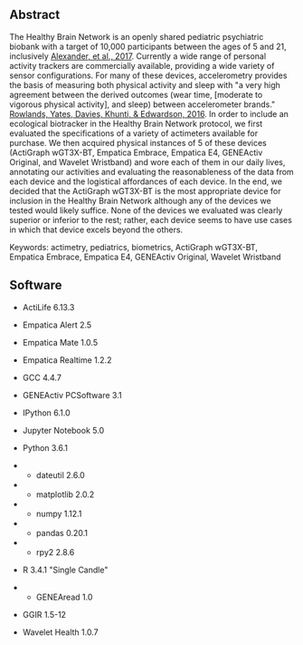 ## Abstract

The Healthy Brain Network is an openly shared pediatric psychiatric biobank with a target of 10,000 participants between the ages of 5 and 21, inclusively [Alexander, et al., 2017](https://doi.org/10.1101/149369). Currently a wide range of personal activity trackers are commercially available, providing a wide variety of sensor configurations. For many of these devices, accelerometry provides the basis of measuring both physical activity and sleep with "a very high agreement between the derived outcomes (wear time, [moderate to vigorous physical activity], and sleep) between accelerometer brands." [Rowlands, Yates, Davies, Khunti, & Edwardson, 2016](https://doi.org/10.1249/MSS.0000000000000978). In order to include an ecological biotracker in the Healthy Brain Network protocol, we first evaluated the specifications of a variety of actimeters available for purchase. We then acquired physical instances of 5 of these devices (ActiGraph wGT3X-BT, Empatica Embrace, Empatica E4, GENEActiv Original, and Wavelet Wristband) and wore each of them in our daily lives, annotating our activities and evaluating the reasonableness of the data from each device and the logistical affordances of each device. In the end, we decided that the ActiGraph wGT3X-BT is the most appropriate device for inclusion in the Healthy Brain Network although any of the devices we tested would likely suffice. None of the devices we evaluated was clearly superior or inferior to the rest; rather, each device seems to have use cases in which that device excels beyond the others.

Keywords: actimetry, pediatrics, biometrics, ActiGraph wGT3X-BT, Empatica Embrace, Empatica E4, GENEActiv Original, Wavelet Wristband

## Software

* ActiLife 6.13.3

* Empatica Alert 2.5

* Empatica Mate 1.0.5

* Empatica Realtime 1.2.2

* GCC 4.4.7

* GENEActiv PCSoftware 3.1

* IPython 6.1.0

* Jupyter Notebook 5.0

* Python 3.6.1

* * dateutil 2.6.0

* * matplotlib 2.0.2

* * numpy 1.12.1

* * pandas 0.20.1

* * rpy2 2.8.6

* R 3.4.1 "Single Candle"

* * GENEAread 1.0

* GGIR 1.5-12

* Wavelet Health 1.0.7
